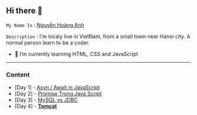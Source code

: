 ## Hi there 👋

`My Name Is` : [Nguyễn Hoàng Anh](https://www.facebook.com/ldcapt/)

`Description` : I'm localy live in VietNam, from a small town near Hanoi city. A normal person learn to be a coder.

- 🌱 I’m currently learning HTML, CSS and JavaScript

---


### Content

- [Day 1] - [Asyn / Await in JavaScript](Week%201/Day%201)
- [Day 2] - [Promise Trong Java Script](Week%201/Day%202)
- [Day 3] - [MySQL vs JDBC](Week%201/Day%203)
- [Day 4] - [**Tomcat**](Week%201/Day%204)
